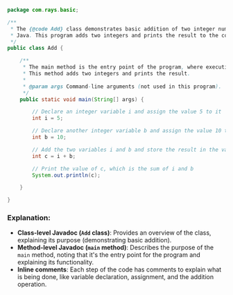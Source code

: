 ```java
package com.rays.basic;

/**
 * The {@code Add} class demonstrates basic addition of two integer numbers in
 * Java. This program adds two integers and prints the result to the console.
 */
public class Add {

    /**
     * The main method is the entry point of the program, where execution starts.
     * This method adds two integers and prints the result.
     * 
     * @param args Command-line arguments (not used in this program).
     */
    public static void main(String[] args) {

        // Declare an integer variable i and assign the value 5 to it
        int i = 5;

        // Declare another integer variable b and assign the value 10 to it
        int b = 10;

        // Add the two variables i and b and store the result in the variable c
        int c = i + b;

        // Print the value of c, which is the sum of i and b
        System.out.println(c);

    }

}
```

### Explanation:

- **Class-level Javadoc (`Add` class)**: Provides an overview of the class, explaining its purpose (demonstrating basic addition).
- **Method-level Javadoc (`main` method)**: Describes the purpose of the `main` method, noting that it's the entry point for the program and explaining its functionality.
- **Inline comments**: Each step of the code has comments to explain what is being done, like variable declaration, assignment, and the addition operation.

